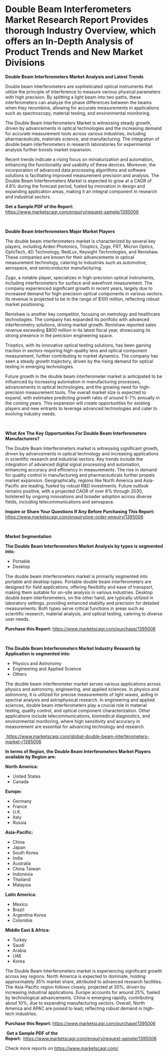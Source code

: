 <p><h1>Double Beam Interferometers Market Research Report Provides thorough Industry Overview, which offers an In-Depth Analysis of Product Trends and New Market Divisions</h1></p><p><strong>Double Beam Interferometers Market Analysis and Latest Trends</strong></p>
<p><p>Double beam interferometers are sophisticated optical instruments that utilize the principle of interference to measure various physical parameters with high precision. By splitting a light beam into two paths, these interferometers can analyze the phase differences between the beams when they recombine, allowing for accurate measurements in applications such as spectroscopy, material testing, and environmental monitoring. </p><p>The Double Beam Interferometers Market is witnessing steady growth, driven by advancements in optical technologies and the increasing demand for accurate measurement tools across various industries, including pharmaceuticals, materials science, and manufacturing. The integration of double beam interferometers in research laboratories for experimental analysis further boosts market expansion. </p><p>Recent trends indicate a rising focus on miniaturization and automation, enhancing the functionality and usability of these devices. Moreover, the incorporation of advanced data processing algorithms and software solutions is facilitating improved measurement precision and analysis. The Double Beam Interferometers Market is expected to grow at a CAGR of 4.8% during the forecast period, fueled by innovation in design and expanding application areas, making it an integral component in research and industrial sectors.</p></p>
<p><strong>Get a Sample PDF of the Report:&nbsp;</strong> <a href="https://www.marketscagr.com/enquiry/request-sample/1395006?utm_campaign=2998&utm_medium=2&utm_source=Github&utm_content=ia&utm_term=22032025&utm_id=double-beam-interferometers">https://www.marketscagr.com/enquiry/request-sample/1395006</a></p>
<p>&nbsp;</p>
<p><strong>Double Beam Interferometers Major Market Players</strong></p>
<p><p>The double beam interferometers market is characterized by several key players, including Arden Photonics, Trioptics, Zygo, FRT, Micron Optics, OptoTech, 4D Technology, RedLux, Keysight Technologies, and Renishaw. These companies are known for their advancements in optical measurement technology, catering to industries such as automotive, aerospace, and semiconductor manufacturing.</p><p>Zygo, a notable player, specializes in high-precision optical instruments, including interferometers for surface and wavefront measurement. The company experienced significant growth in recent years, largely due to increased demand for high-precision optical components in various sectors. Its revenue is projected to be in the range of $100 million, reflecting robust market positioning.</p><p>Renishaw is another key competitor, focusing on metrology and healthcare technologies. The company has expanded its portfolio with advanced interferometry solutions, driving market growth. Renishaw reported sales revenue exceeding $800 million in its latest fiscal year, showcasing its strong presence in the precision engineering space.</p><p>Trioptics, with its innovative optical testing solutions, has been gaining traction in sectors requiring high-quality lens and optical component measurement, further contributing to market dynamics. The company has seen a steady growth trajectory, driven by the rising demand for optical testing in emerging technologies.</p><p>Future growth in the double beam interferometer market is anticipated to be influenced by increasing automation in manufacturing processes, advancements in optical technologies, and the growing need for high-precision measurement tools. The overall market size is expected to expand, with estimates predicting growth rates of around 5-7% annually in the coming years. This expansion will create opportunities for existing players and new entrants to leverage advanced technologies and cater to evolving industry needs.</p></p>
<p>&nbsp;</p>
<p><strong>What Are The Key Opportunities For Double Beam Interferometers Manufacturers?</strong></p>
<p><p>The Double Beam Interferometers market is witnessing significant growth, driven by advancements in optical technology and increasing applications in scientific research and industrial sectors. Key trends include the integration of advanced digital signal processing and automation, enhancing accuracy and efficiency in measurements. The rise in demand for quality control in manufacturing and pharmaceuticals further propels market expansion. Geographically, regions like North America and Asia-Pacific are leading, fueled by robust R&D investments. Future outlook remains positive, with a projected CAGR of over 6% through 2030, bolstered by ongoing innovations and broader adoption across diverse fields, including telecommunications and aerospace.</p></p>
<p><strong>Inquire or Share Your Questions If Any Before Purchasing This Report:</strong> <a href="https://www.marketscagr.com/enquiry/pre-order-enquiry/1395006?utm_campaign=2998&utm_medium=2&utm_source=Github&utm_content=ia&utm_term=22032025&utm_id=double-beam-interferometers">https://www.marketscagr.com/enquiry/pre-order-enquiry/1395006</a></p>
<p>&nbsp;</p>
<p><strong>Market Segmentation</strong></p>
<p><strong>The Double Beam Interferometers Market Analysis by types is segmented into:</strong></p>
<p><ul><li>Portable</li><li>Desktop</li></ul></p>
<p><p>The double beam interferometers market is primarily segmented into portable and desktop types. Portable double beam interferometers are designed for field applications, offering flexibility and ease of transport, making them suitable for on-site analysis in various industries. Desktop double beam interferometers, on the other hand, are typically utilized in laboratory settings, providing enhanced stability and precision for detailed measurements. Both types serve critical functions in areas such as scientific research, material analysis, and optical testing, catering to diverse user needs.</p></p>
<p><strong>Purchase this Report:&nbsp;</strong><a href="https://www.marketscagr.com/purchase/1395006?utm_campaign=2998&utm_medium=2&utm_source=Github&utm_content=ia&utm_term=22032025&utm_id=double-beam-interferometers">https://www.marketscagr.com/purchase/1395006</a></p>
<p>&nbsp;</p>
<p><strong>The Double Beam Interferometers Market Industry Research by Application is segmented into:</strong></p>
<p><ul><li>Physics and Astronomy</li><li>Engineering and Applied Science</li><li>Others</li></ul></p>
<p><p>The double beam interferometer market serves various applications across physics and astronomy, engineering, and applied sciences. In physics and astronomy, it is utilized for precise measurements of light waves, aiding in spectral analysis and astrophysical research. In engineering and applied sciences, double beam interferometers play a crucial role in material testing, quality control, and optical component characterization. Other applications include telecommunications, biomedical diagnostics, and environmental monitoring, where high sensitivity and accuracy in measurement are essential for advancing technology and research.</p></p>
<p><a href="https://www.marketscagr.com/global-double-beam-interferometers-market-r1395006?utm_campaign=2998&utm_medium=2&utm_source=Github&utm_content=ia&utm_term=22032025&utm_id=double-beam-interferometers">&nbsp;https://www.marketscagr.com/global-double-beam-interferometers-market-r1395006</a></p>
<p><strong>In terms of Region, the Double Beam Interferometers Market Players available by Region are:</strong></p>
<p>
    <p> <strong> North America: </strong>
        <ul>
            <li>United States</li>
            <li>Canada</li>
        </ul>
        </p> 
    <p> <strong> Europe: </strong>
        <ul>
            <li>Germany</li>
            <li>France</li>
            <li>U.K.</li>
            <li>Italy</li>
            <li>Russia</li>
        </ul>
        </p> 
    <p> <strong> Asia-Pacific: </strong>
        <ul>
            <li>China</li>
            <li>Japan</li>
            <li>South Korea</li>
            <li>India</li>
            <li>Australia</li>
            <li>China Taiwan</li>
            <li>Indonesia</li>
            <li>Thailand</li>
            <li>Malaysia</li>
        </ul>
        </p> 
    <p> <strong> Latin America: </strong>
        <ul>
            <li>Mexico</li>
            <li>Brazil</li>
            <li>Argentina Korea</li>
            <li>Colombia</li>
        </ul>
        </p> 
    <p> <strong> Middle East & Africa: </strong>
        <ul>
            <li>Turkey</li>
            <li>Saudi</li>
            <li>Arabia</li>
            <li>UAE</li>
            <li>Korea</li>
        </ul>
    </p>
    </p>
<p><p>The Double Beam Interferometers market is experiencing significant growth across key regions. North America is expected to dominate, holding approximately 35% market share, attributed to advanced research facilities. The Asia-Pacific region follows closely, projected at 30%, driven by increasing industrial applications. Europe accounts for around 25%, fueled by technological advancements. China is emerging rapidly, contributing about 10%, due to expanding manufacturing sectors. Overall, North America and APAC are poised to lead, reflecting robust demand in high-tech industries.</p></p>
<p><strong>Purchase this Report: </strong><a href="https://www.marketscagr.com/purchase/1395006?utm_campaign=2998&utm_medium=2&utm_source=Github&utm_content=ia&utm_term=22032025&utm_id=double-beam-interferometers">https://www.marketscagr.com/purchase/1395006</a></p>
<p>&nbsp;<strong>Get a Sample PDF of the Report:&nbsp;&nbsp;</strong><a href="https://www.marketscagr.com/enquiry/request-sample/1395006?utm_campaign=2998&utm_medium=2&utm_source=Github&utm_content=ia&utm_term=22032025&utm_id=double-beam-interferometers">https://www.marketscagr.com/enquiry/request-sample/1395006</a></p>
<p><strong></strong></p>
<p>Check more reports on <a href="https://www.marketscagr.com/?utm_campaign=2998&utm_medium=2&utm_source=Github&utm_content=ia&utm_term=22032025&utm_id=double-beam-interferometers">https://www.marketscagr.com/</a></p>